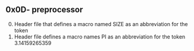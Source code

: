 ## 0x0D- preprocessor
0. Header file that defines a macro named SIZE as an abbreviation for the token
1. Header file defines a macro names PI as an abbreviation for the token 3.14159265359
